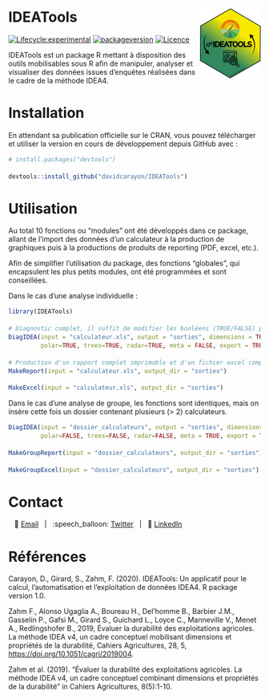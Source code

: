 
<!-- README.md is generated from README.Rmd. Please edit that file -->

# IDEATools <img src='www/logo_hex.png' align="right" height="139" />

<!-- badges: start -->

[![Lifecycle:experimental](https://img.shields.io/badge/lifecycle-maturing-blue.svg)](https://www.tidyverse.org/lifecycle/#maturing)
[![packageversion](https://img.shields.io/badge/Package%20version-1.1-orange.svg?style=flat-square)](commits/master)
[![Licence](https://img.shields.io/badge/licence-GPL--3-blue.svg)](https://www.gnu.org/licenses/gpl-3.0.en.html)
<!-- badges: end -->

IDEATools est un package R mettant à disposition des outils mobilisables
sous R afin de manipuler, analyser et visualiser des données issues
d’enquêtes réalisées dans le cadre de la méthode IDEA4.

# Installation

En attendant sa publication officielle sur le CRAN, vous pouvez
télécharger et utiliser la version en cours de développement depuis
GitHub avec :

``` r
# install.packages("devtools")

devtools::install_github("davidcarayon/IDEATools")
```

# Utilisation

Au total 10 fonctions ou “modules” ont été développés dans ce package,
allant de l’import des données d’un calculateur à la production de
graphiques puis à la productions de produits de reporting (PDF, excel,
etc.).

Afin de simplifier l’utilisation du package, des fonctions “globales”,
qui encapsulent les plus petits modules, ont été programmées et sont
conseillées.

Dans le cas d’une analyse individuelle :

``` r
library(IDEATools)

# Diagnostic complet, il suffit de modifier les booléens (TRUE/FALSE) pour indiquer quels graphes produire.
DiagIDEA(input = "calculateur.xls", output = "sorties", dimensions = TRUE,
         polar=TRUE, trees=TRUE, radar=TRUE, meta = FALSE, export = TRUE)

# Production d'un rapport complet imprimable et d'un fichier excel compilant les résultats
MakeReport(input = "calculateur.xls", output_dir = "sorties")

MakeExcel(input = "calculateur.xls", output_dir = "sorties")
```

Dans le cas d’une analyse de groupe, les fonctions sont identiques, mais
on insère cette fois un dossier contenant plusieurs (\> 2) calculateurs.

``` r
DiagIDEA(input = "dossier_calculateurs", output = "sorties", dimensions = FALSE,
         polar=FALSE, trees=FALSE, radar=FALSE, meta = TRUE, export = TRUE)

MakeGroupReport(input = "dossier_calculateurs", output_dir = "sorties")

MakeGroupExcel(input = "dossier_calculateurs", output_dir = "sorties")
```

# Contact

<div data-align="center">

   :e-mail:
[Email](mailto:david.carayon@inrae.fr)   |   :speech\_balloon:
[Twitter](https://twitter.com/david_carayon)   |   :necktie:
[LinkedIn](https://www.linkedin.com/in/carayon-david/)

<!--
Quick Link
-->

</div>

# Références

Carayon, D., Girard, S., Zahm, F. (2020). IDEATools: Un applicatif pour
le calcul, l’automatisation et l’exploitation de données IDEA4. R
package version 1.0.

Zahm F., Alonso Ugaglia A., Boureau H., Del’homme B., Barbier J.M.,
Gasselin P., Gafsi M., Girard S., Guichard L., Loyce C., Manneville V.,
Menet A., Redlingshofer B., 2019, Évaluer la durabilité des
exploitations agricoles. La méthode IDEA v4, un cadre conceptuel
mobilisant dimensions et propriétés de la durabilité, Cahiers
Agricultures, 28, 5, <https://doi.org/10.1051/cagri/2019004>.

Zahm et al. (2019). “Évaluer la durabilité des exploitations agricoles.
La méthode IDEA v4, un cadre conceptuel combinant dimensions et
propriétés de la durabilité” in Cahiers Agricultures, 8(5):1-10.

